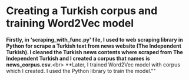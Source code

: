 # Creating a Turkish corpus and training Word2Vec model

**Firstly, in 'scraping_with_func.py' file, I used to web scraping library in Python for scrape a Turkish text from news website (The Independent Turkish). I cleaned the Turkish news contents where scraped from The Independent Turkish and I created a corpus that names is news_corpus.csv.**<br\>
**Later, I trained Word2Vec model  with corpus which I created. I used the Python library to train the model.""     
